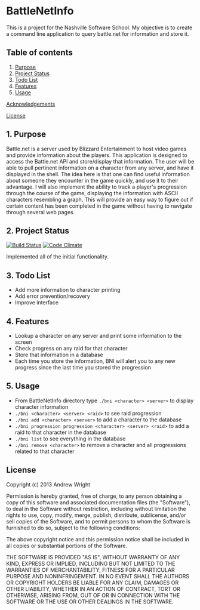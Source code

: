 # BattleNetInfo

This is a project for the Nashville Software School. My objective is to create a command line application to query battle.net for information and store it.

## Table of contents

1. [Purpose](#purpose)
2. [Project Status](#project-status)
3. [Todo List](#todo-list)
4. [Features](#features)
5. [Usage](#usage)

[Acknowledgements](#acknowledgements)

[License](#license)


<a name="purpose"></a>
## 1. Purpose

Battle.net is a server used by Blizzard Entertainment to host video games and provide information about the players. This application is designed to access the Battle.net API and store/display that information. The user will be able to pull pertinent information on a character from any server, and have it displayed in the shell. The idea here is that one can find useful information about someone they encounter in the game quickly, and use it to their advantage. I will also implement the ability to track a player's progression through the course of the game, displaying the information with ASCII characters resembling a graph. This will provide an easy way to figure out if certain content has been completed in the game without having to navigate through several web pages. 

<a name="project-status"></a>
## 2. Project Status
[![Build Status](https://travis-ci.org/andrewcwright/BattleNetInfo.png)](https://travis-ci.org/andrewcwright/BattleNetInfo)
[![Code Climate](https://codeclimate.com/github/andrewcwright/BattleNetInfo.png)](https://codeclimate.com/github/andrewcwright/BattleNetInfo)

Implemented all of the initial functionality.

<a name="todo-list"></a>
## 3. Todo List

* Add more information to character printing
* Add error prevention/recovery
* Improve interface

<a name="Features"></a>
## 4. Features
* Lookup a character on any server and print some information to the screen
* Check progress on any raid for that character
* Store that information in a database
* Each time you store the information, BNI will alert you to any new progress since the last time you stored the progression

<a name="Usage"></a>
## 5. Usage

* From BattleNetInfo directory type `./bni <character> <server>` to display character information
* `./bni <character> <server> <raid>` to see raid progression
* `./bni add <character> <server>` to add a character to the database
* `./bni progression progression <character> <server> <raid>` to add a raid to that character in the database
* `./bni list` to see everything in the database
* `./bni remove <character>` to remove a character and all progressions related to that character

<a name="license"></a>
## License

Copyright (c) 2013 Andrew Wright

Permission is hereby granted, free of charge, to any person obtaining a copy of this software and associated documentation files (the "Software"), to deal in the Software without restriction, including without limitation the rights to use, copy, modify, merge, publish, distribute, sublicense, and/or sell copies of the Software, and to permit persons to whom the Software is furnished to do so, subject to the following conditions:

The above copyright notice and this permission notice shall be included in all copies or substantial portions of the Software.

THE SOFTWARE IS PROVIDED "AS IS", WITHOUT WARRANTY OF ANY KIND, EXPRESS OR IMPLIED, INCLUDING BUT NOT LIMITED TO THE WARRANTIES OF MERCHANTABILITY, FITNESS FOR A PARTICULAR PURPOSE AND NONINFRINGEMENT. IN NO EVENT SHALL THE AUTHORS OR COPYRIGHT HOLDERS BE LIABLE FOR ANY CLAIM, DAMAGES OR OTHER LIABILITY, WHETHER IN AN ACTION OF CONTRACT, TORT OR OTHERWISE, ARISING FROM, OUT OF OR IN CONNECTION WITH THE SOFTWARE OR THE USE OR OTHER DEALINGS IN THE SOFTWARE.